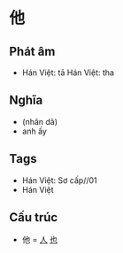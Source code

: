 # 他

## Phát âm
* Hán Việt: tā Hán Việt: tha

## Nghĩa
* (nhân dã)
* anh ấy

## Tags
* Hán Việt: Sơ cấp//01
* Hán Việt

## Cấu trúc
* 他 = [人](人.md) [也](也.md)

<script>window.HANZI_FIELD='他';</script>